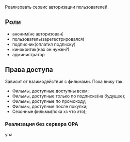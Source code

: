 Реализовать сервис авторизации пользователей.

## Роли
- аноним(не авторизован)
- пользователь(зарегестрировался)
- подписчик(оплатил подписку)
- кинокритик(нах он нужен?)
- администратор
## Права доступа
Зависит от взаимодействия с фильмами. Пока вижу так:
- Фильмы, доступные доступны всем;
- Фильмы, доступные только по подписке(на будущее);
- Фильмы, доступные по промокоду;
- Фильмы, доступные после покупки;
- Сезонные фильмы(пока хз что это);


### Реализация без сервера OPA

yna